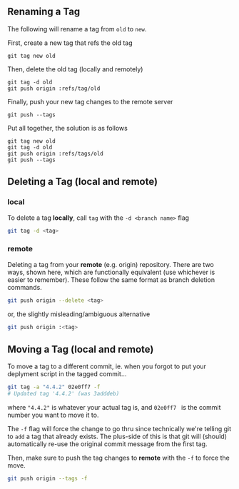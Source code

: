 ## Renaming a Tag
The following will rename a tag from `old` to `new`.

First, create a new tag that refs the old tag

```
git tag new old
```

Then, delete the old tag (locally and remotely)

```
git tag -d old
git push origin :refs/tag/old
```

Finally, push your new tag changes to the remote server

```
git push --tags
```

Put all together, the solution is as follows

```
git tag new old
git tag -d old
git push origin :refs/tags/old
git push --tags
```


## Deleting a Tag (local and remote)

### local
To delete a tag **locally**, call `tag` with the `-d <branch name>` flag

```bash
git tag -d <tag>
```

### remote

Deleting a tag from your **remote** (e.g. origin) repository. There are two ways, shown here, which are functionally equivalent (use whichever is easier to remember). These follow the same format as branch deletion commands.

```bash
git push origin --delete <tag>
```

or, the slightly misleading/ambiguous alternative

```bash
git push origin :<tag>
```

## Moving a Tag (local and remote)

To move a tag to a different commit, ie. when you forgot to put your deplyment script in the tagged commit...

```bash
git tag -a "4.4.2" 02e0ff7 -f
# Updated tag '4.4.2' (was 3adddeb)
```

where `"4.4.2"` is whatever your actual tag is, and `02e0ff7 ` is the commit number you want to move it to.

The `-f` flag will force the change to go thru since technically we're telling git to `add` a tag that already exists. The plus-side of this is that git will (should) automatically re-use the original commit message from the first tag.

Then, make sure to push the tag changes to **remote** with the `-f` to force the move.

```bash
git push origin --tags -f
```
